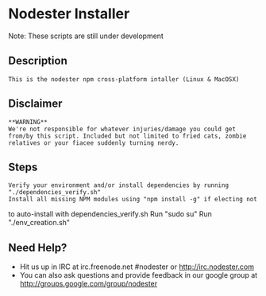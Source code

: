 # Nodester Installer

Note: These scripts are still under development

## Description
    This is the nodester npm cross-platform intaller (Linux & MacOSX)

## Disclaimer
    **WARNING**
    We're not responsible for whatever injuries/damage you could get from/by this script. Included but not limited to fried cats, zombie relatives or your fiacee suddenly turning nerdy.
  
## Steps
	Verify your environment and/or install dependencies by running "./dependencies_verify.sh"
	Install all missing NPM modules using "npm install -g" if electing not
to auto-install with dependencies_verify.sh
	Run "sudo su"
	Run "./env_creation.sh"
	
## Need Help?

* Hit us up in IRC at irc.freenode.net #nodester or http://irc.nodester.com
* You can also ask questions and provide feedback in our google group at http://groups.google.com/group/nodester
